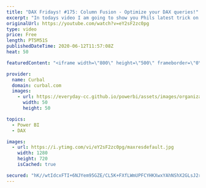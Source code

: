 ```yaml
---
title: "DAX Fridays! #175: Column Fusion - Optimize your DAX queries!"
excerpt: "In todays video I am going to show you Phils latest trick on how to optimize dax queries using Column fusion!  DAX Fusion Part1: https://www.youtube.com/watch?v=eZmRmHIsh24  Phils blog posts: https://dax.tips/2019/08/05/dax-fusion/ https://dax.tips/2020/06/12/dax-1-column-fusion/  Here you can download"
originalUrl: https://youtube.com/watch?v=eY2sF2zc0pg
type: video
price: Free
length: PT5M51S
publishedDateTime: 2020-06-12T11:57:08Z
heat: 50

featuredContent: "<iframe width=\"800\" height=\"500\" frameborder=\"0\" src=\"https://www.youtube.com/embed/eY2sF2zc0pg\" allow=\"accelerometer; autoplay; encrypted-media; gyroscope; picture-in-picture\" allowfullscreen></iframe>"

provider:
  name: Curbal
  domain: curbal.com
  images:
    - url: https://everyday-cc.github.io/powerbi/assets/images/organizations/curbal.com-50x50.jpg
      width: 50
      height: 50

topics:
  - Power BI
  - DAX

images:
  - url: https://i.ytimg.com/vi/eY2sF2zc0pg/maxresdefault.jpg
    width: 1280
    height: 720
    isCached: true

secured: "hK//wtIdcxFTI+6NJYem95GZE/CL5K+FXfLWmUPFCYHKXwxYAhNShX2GLsJ2r4l1WHE4nWpNGNLcxvqC52ncib8iE2PgznH/RxEPjLW6LqXmDljNkzE0Bzto/vD3mAUKpGxGIS/14g5xRT6jJCJ88ilROPLZDo/LzZcD6XX7l/sQwWfHRAXVUIx4uIQwminkBfdJwG27rT+Kcy7gFtZL0K7lxeFKsjzZUPRAHiezmRidWwVT+bHAO9m5lXZUNYhM+o8BIkpjIVMPNIjookJ2BjTLvLLPzAy+XDbQVPN84Gw6+nsi8ccZBlV6GTi0+5DIQ4U4uRG7O0dpqz9iDKHU8xSGdTx1fgWx90aWAmbYBELmaJk5sgTkR/dRYZ2hHB7cKL2kmaLbz/pGQIk/zz+t5jjaQYNKd7mSAS8A574vZy0=;DI5rsbDtOWfk5oan7OsuOw=="
---
```



